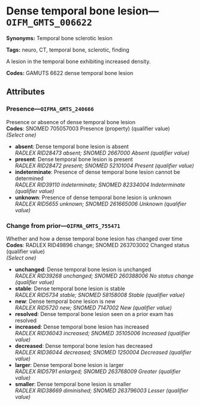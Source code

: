 # Dense temporal bone lesion—`OIFM_GMTS_006622`

**Synonyms:** Temporal bone sclerotic lesion

**Tags:** neuro, CT, temporal bone, sclerotic, finding

A lesion in the temporal bone exhibiting increased density.

**Codes:** GAMUTS 6622 dense temporal bone lesion

## Attributes

### Presence—`OIFMA_GMTS_240666`

Presence or absence of dense temporal bone lesion  
**Codes**: SNOMED 705057003 Presence (property) (qualifier value)  
*(Select one)*

- **absent**: Dense temporal bone lesion is absent  
_RADLEX RID28473 absent; SNOMED 2667000 Absent (qualifier value)_
- **present**: Dense temporal bone lesion is present  
_RADLEX RID28472 present; SNOMED 52101004 Present (qualifier value)_
- **indeterminate**: Presence of dense temporal bone lesion cannot be determined  
_RADLEX RID39110 indeterminate; SNOMED 82334004 Indeterminate (qualifier value)_
- **unknown**: Presence of dense temporal bone lesion is unknown  
_RADLEX RID5655 unknown; SNOMED 261665006 Unknown (qualifier value)_

### Change from prior—`OIFMA_GMTS_755471`

Whether and how a dense temporal bone lesion has changed over time  
**Codes**: RADLEX RID49896 change; SNOMED 263703002 Changed status (qualifier value)  
*(Select one)*

- **unchanged**: Dense temporal bone lesion is unchanged  
_RADLEX RID39268 unchanged; SNOMED 260388006 No status change (qualifier value)_
- **stable**: Dense temporal bone lesion is stable  
_RADLEX RID5734 stable; SNOMED 58158008 Stable (qualifier value)_
- **new**: Dense temporal bone lesion is new  
_RADLEX RID5720 new; SNOMED 7147002 New (qualifier value)_
- **resolved**: Dense temporal bone lesion seen on a prior exam has resolved  
- **increased**: Dense temporal bone lesion has increased  
_RADLEX RID36043 increased; SNOMED 35105006 Increased (qualifier value)_
- **decreased**: Dense temporal bone lesion has decreased  
_RADLEX RID36044 decreased; SNOMED 1250004 Decreased (qualifier value)_
- **larger**: Dense temporal bone lesion is larger  
_RADLEX RID5791 enlarged; SNOMED 263768009 Greater (qualifier value)_
- **smaller**: Dense temporal bone lesion is smaller  
_RADLEX RID38669 diminished; SNOMED 263796003 Lesser (qualifier value)_